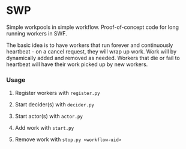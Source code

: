 # SWP

Simple workpools in simple workflow. Proof-of-concept code for long running
workers in SWF.

The basic idea is to have workers that run forever and continuously heartbeat -
on a cancel request, they will wrap up work. Work will by dynamically added and
removed as needed. Workers that die or fail to heartbeat will have their work
picked up by new workers.

### Usage

1. Register workers with `register.py`

2. Start decider(s) with `decider.py`

3. Start actor(s) with `actor.py`

4. Add work with `start.py`

5. Remove work with `stop.py <workflow-uid>`
